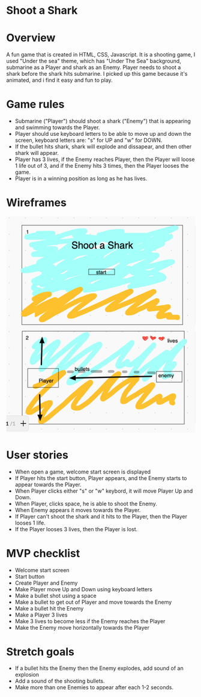 # Shoot a Shark

# Overview
A fun game that is created in HTML, CSS, Javascript. It is a shooting game, I used "Under the sea" theme, which has "Under The Sea" background, submarine as a Player and shark as an Enemy. Player needs to shoot a shark before the shark hits submarine. I picked up this game because it's animated, and i find it easy and fun to play.  

# Game rules

 - Submarine ("Player") should shoot a shark ("Enemy") that is appearing and swimming towards the Player. 
- Player should use keyboard letters to be able to move up and down the screen, keyboard letters are: "s" for UP and "w" for DOWN.
- If the bullet hits shark, shark will explode and dissapear, and then other shark will appear.
- Player has 3 lives, if the Enemy reaches Player, then the Player will loose 1 life out of 3, and if the Enemy hits 3 times, then the Player looses the game.
- Player is in a winning position as long as he has lives.

# Wireframes

![alt text](assets/Wireframe.png)

# User stories

- When open a game, welcome start screen is displayed
- If Player hits the start button, Player appears, and the Enemy starts to appear towards the Player.
- When Player clicks either "s" or "w" keybord, it will move Player Up and Down.
- When Player, clicks space, he is able to shoot the Enemy.
- When Enemy appears it moves towards the Player. 
- If Player can't shoot the shark and it hits to the Player, then the Player looses 1 life.
- If the Player looses 3 lives, then the Player is lost.

# MVP checklist

- Welcome start screen
- Start button
- Create Player and Enemy
- Make Player move Up and Down using keyboard letters
- Make a bullet shot using a space
- Make a bullet to get out of Player and move towards the Enemy
- Make a bullet hit the Enemy
- Make a Player 3 lives
- Make 3 lives to become less if the Enemy reaches the Player
- Make the Enemy move horizontally towards the Player

# Stretch goals

- If a bullet hits the Enemy then the Enemy explodes, add sound of an explosion
- Add a sound of the shooting bullets.
- Make more than one Enemies to appear after each 1-2 seconds.